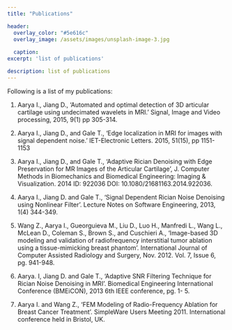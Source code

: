 ```yaml
---
title: "Publications"

header:
  overlay_color: "#5e616c"
  overlay_image: /assets/images/unsplash-image-3.jpg
  
  caption:
excerpt: 'list of publications'

description: list of publications 
---
```



Following is a list of my publications:


1. Aarya I., Jiang D., ‘Automated and optimal detection of 3D articular cartilage using undecimated wavelets in MRI.’ 
   Signal, Image and Video processing, 2015, 9(1) pp 305-314.
   
2. Aarya I., Jiang D., and Gale T., ‘Edge localization in MRI for images with signal dependent noise.’ IET-Electronic Letters. 2015, 51(15), pp 1151-1153

3. Aarya I., Jiang D., and Gale T., ‘Adaptive Rician Denoising with Edge Preservation for MR Images of the Articular Cartilage’,
   J. Computer Methods in Biomechanics and Biomedical Engineering: Imaging & Visualization. 2014 ID: 922036 DOI: 10.1080/21681163.2014.922036.
   
4. Aarya I., Jiang D. and Gale T., ‘Signal Dependent Rician Noise Denoising using Nonlinear Filter’. Lecture Notes on Software Engineering, 2013, 1(4) 344-349. 

5. Wang Z., Aarya I., Gueorguieva M., Liu D., Luo H., Manfredi L., Wang L.,  McLean D., Coleman S., Brown S., and Cuschieri A., 
   ‘Image-based 3D modeling and validation of radiofrequency interstitial tumor ablation using a tissue-mimicking breast phantom’. 
   International Journal of Computer Assisted Radiology and Surgery, Nov. 2012. Vol. 7, Issue 6, pg. 941-948.

6. Aarya. I, Jiang D. and Gale T., ‘Adaptive SNR Filtering Technique for Rician Noise Denoising in MRI’. Biomedical Engineering 
   International Conference (BMEiCON), 2013 6th IEEE conference, pg. 1- 5.   
   
7. Aarya I. and Wang Z., ‘FEM Modeling of Radio-Frequency Ablation for Breast Cancer Treatment’. SimpleWare Users Meeting 2011. 
   International conference held in Bristol, UK.
